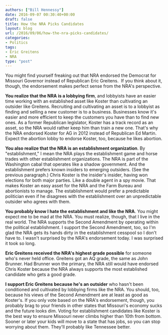 ```yaml
---
authors: ["Bill Hennessy"]
date: 2016-09-07 00:30:40+00:00
draft: false
title: How the NRA Picks Candidates
layout: blog
url: /2016/09/06/how-the-nra-picks-candidates/
categories:
- Politics
tags:
- Eric Greitens
- NRA
type: "post"
---
```


You might find yourself freaking out that NRA endorsed the Democrat for Missouri Governor instead of Republican Eric Greitens.  If you think about it, though, the endorsement makes perfect sense from the NRA's perspective.

**You realize that the NRA is a lobbying firm**, and lobbyists have an easier time working with an established asset like Koster than cultivating an outsider like Greitens. Recruiting and cultivating an asset is to a lobbyist as finding and selling a new customer is to a business. Businesses know it's easier and more efficient to keep the customers you have than to find new ones. As a former Republican legislator, Koster has a track record as an asset, so the NRA would rather keep him than train a new one. That's why the NRA endorsed Koster for AG in 2012 instead of Republican Ed Martin. Expect the abortion lobby to endorse Koster, too, because he likes abortion.

**You also realize that the NRA is an establishment organization**. By "establishment," I mean the NRA plays the establishment game and horse trades with other establishment organizations. The NRA is part of the Washington cabal that operates like a shadow government. And the establishment prefers known insiders to emerging outsiders. (See the previous paragraph.) Chris Koster is the insider's insider, having won elections for both major parties. Like a double agent in a spy movie. That makes Koster an easy asset for the NRA and the Farm Bureau and abortionists to manage. The establishment would prefer a predictable politician even if he disagrees with the establishment over an unpredictable outsider who agrees with them.

**You probably know I hate the establishment and like the NRA**. You might expect me to be mad at the NRA. You must realize, though, that I live in the real world. The NRA supports the Second Amendment by operating within the political establishment. I support the Second Amendment, too, so I'm glad the NRA gets its hands dirty in the establishment cesspool so I don't have to. I wasn't surprised by the NRA's endorsement today. I was surprised it took so long.

**Eric Greitens received the NRA's highest grade possible** for someone who's never held office. Greitens got an AQ grade, the same as John Brunner. Had Brunner won the primary, the NRA still would have endorsed Chris Koster because the NRA always supports the most established candidate who gets a good grade.

**I support Eric Greitens because he's an outsider** who hasn't been conditioned and cultivated by lobbying firms like the NRA. You should, too, because his views of the Second Amendment are at least as good as Koster's. If you only vote based on the NRA's endorsement, though, you probably brag to your friends in other states that Missouri's economy sucks and the future looks dim. Voting for establishment candidates like Koster is the best way to ensure Missouri never climbs higher than 10th from bottom. Sooner or later your kids will move to a state that has jobs, so you can stop worrying about them. They'll probably like Tennessee better.
